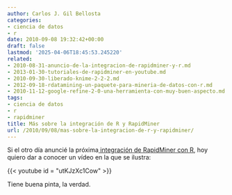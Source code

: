 ```yaml
---
author: Carlos J. Gil Bellosta
categories:
- ciencia de datos
- r
date: 2010-09-08 19:32:42+00:00
draft: false
lastmod: '2025-04-06T18:45:53.245220'
related:
- 2010-08-31-anuncio-de-la-integracion-de-rapidminer-y-r.md
- 2013-01-30-tutoriales-de-rapidminer-en-youtube.md
- 2010-09-30-liberado-knime-2-2-2.md
- 2012-09-18-rdatamining-un-paquete-para-mineria-de-datos-con-r.md
- 2010-11-12-google-refine-2-0-una-herramienta-con-muy-buen-aspecto.md
tags:
- ciencia de datos
- r
- rapidminer
title: Más sobre la integración de R y RapidMiner
url: /2010/09/08/mas-sobre-la-integracion-de-r-y-rapidminer/
---
```


Si el otro día anuncié la próxima[ integración de RapidMiner con R](https://datanalytics.com/2010/08/31/anuncio-de-la-integracion-de-rapidminer-y-r/), hoy quiero dar a conocer un vídeo en la que se ilustra:

{{< youtube id = "utKJzXc1Cow" >}}


Tiene buena pinta, la verdad.